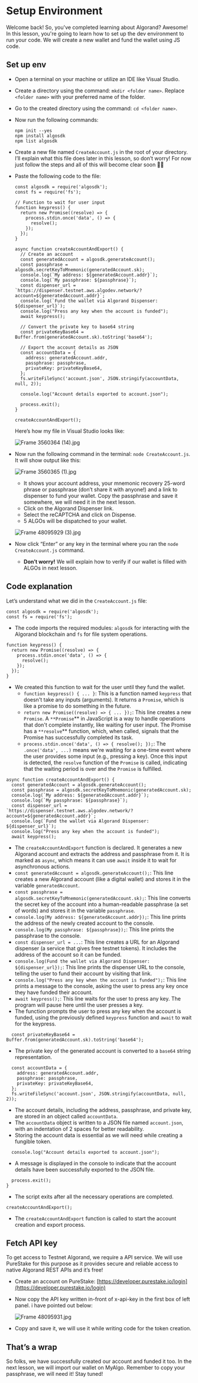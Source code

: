 # Setup Environment

Welcome back!  So, you've completed learning about Algorand? Awesome! In this lesson, you're going to learn how to set up the dev environment to run your code. We will create a new wallet and fund the wallet using JS code. 

## Set up env

- Open a terminal on your machine or utilize an IDE like Visual Studio.
- Create a directory using the command: `mkdir <folder name>`. Replace `<folder name>` with your preferred name of the folder.
- Go to the created directory using the command: `cd <folder name>`.
- Now run the following commands:
    
    ```
    npm init --yes
    npm install algosdk
    npm list algosdk
    ```
    
- Create a new file named `CreateAccount.js` in the root of your directory. I’ll explain what this file does later in this lesson, so don’t worry! For now just follow the steps and all of this will become clear soon 💪🏼
- Paste the following code to the file:
    
    ```
    const algosdk = require('algosdk');
    const fs = require('fs');
    
    // Function to wait for user input
    function keypress() {
      return new Promise((resolve) => {
        process.stdin.once('data', () => {
          resolve();
        });
      });
    }
    
    async function createAccountAndExport() {
      // Create an account
      const generatedAccount = algosdk.generateAccount();
      const passphrase = algosdk.secretKeyToMnemonic(generatedAccount.sk);
      console.log(`My address: ${generatedAccount.addr}`);
      console.log(`My passphrase: ${passphrase}`);
      const dispenser_url = `https://dispenser.testnet.aws.algodev.network/?account=${generatedAccount.addr}`;
      console.log(`Fund the wallet via Algorand Dispenser: ${dispenser_url}`);
      console.log("Press any key when the account is funded");
      await keypress();
    
      // Convert the private key to base64 string
      const privateKeyBase64 = Buffer.from(generatedAccount.sk).toString('base64');
    
      // Export the account details as JSON
      const accountData = {
        address: generatedAccount.addr,
        passphrase: passphrase,
        privateKey: privateKeyBase64,
      };
      fs.writeFileSync('account.json', JSON.stringify(accountData, null, 2));
    
      console.log("Account details exported to account.json");
    
      process.exit();
    }
    
    createAccountAndExport();
    ```
    
    Here’s how my file in Visual Studio looks like:
    
    ![Frame 3560364 (14).jpg](https://github.com/0xmetaschool/Learning-Projects/blob/main/assests_for_all/assests-for-algorand/2_1%20Setup%20Environment/Frame_3560364_(14).jpg?raw=true)
    
- Now run the following command in the terminal:  `node CreateAccount.js`. It will show output like this:
    
    ![Frame 3560365 (1).jpg](https://github.com/0xmetaschool/Learning-Projects/blob/main/assests_for_all/assests-for-algorand/2_1%20Setup%20Environment/Frame_3560365_(1).jpg?raw=true)
    
    - It shows your account address, your mnemonic recovery 25-word phrase or passphrase (don’t share it with anyone!) and a link to dispenser to fund your wallet. Copy the passphrase and save it somewhere, we will need it in the next lesson.
    - Click on the Algorand Dispenser link.
    - Select the reCAPTCHA and click on Dispense.
    - 5 ALGOs will be dispatched to your wallet.
    
    ![Frame 48095929 (3).jpg](https://github.com/0xmetaschool/Learning-Projects/blob/main/assests_for_all/assests-for-algorand/2_1%20Setup%20Environment/Frame_48095929_(3).jpg?raw=true)
    
- Now click “Enter” or any key in the terminal where you ran the `node CreateAccount.js` command.
    - **Don’t worry!** We will explain how to verify if our wallet is filled with ALGOs in next lesson.

## Code explanation

Let’s understand what we did in the `CreateAccount.js` file:

```
const algosdk = require('algosdk');
const fs = require('fs');
```

- The code imports the required modules: `algosdk` for interacting with the Algorand blockchain and `fs` for file system operations.

```
function keypress() {
  return new Promise((resolve) => {
    process.stdin.once('data', () => {
      resolve();
    });
  });
}
```

- We created this function to wait for the user until they fund the wallet.
    - `function keypress() { ... }`: This is a function named `keypress` that doesn't take any inputs (arguments). It returns a `Promise`, which is like a promise to do something in the future.
    - `return new Promise((resolve) => { ... });`: This line creates a new `Promise`. A `**Promise`** in JavaScript is a way to handle operations that don't complete instantly, like waiting for user input. The Promise has a `**resolve`** function, which, when called, signals that the Promise has successfully completed its task.
    - `process.stdin.once('data', () => { resolve(); });`: The `.once('data', ...)` means we're waiting for a one-time event where the user provides some input (e.g., pressing a key). Once this input is detected, the `resolve` function of the `Promise` is called, indicating that the waiting period is over and the `Promise` is fulfilled.

```
async function createAccountAndExport() {
  const generatedAccount = algosdk.generateAccount();
  const passphrase = algosdk.secretKeyToMnemonic(generatedAccount.sk);
  console.log(`My address: ${generatedAccount.addr}`);
  console.log(`My passphrase: ${passphrase}`);
  const dispenser_url = `https://dispenser.testnet.aws.algodev.network/?account=${generatedAccount.addr}`;
  console.log(`Fund the wallet via Algorand Dispenser: ${dispenser_url}`);
  console.log("Press any key when the account is funded");
  await keypress();
```

- The `createAccountAndExport` function is declared. It generates a new Algorand account and extracts the address and passphrase from it. It is marked as `async`, which means it can use `await` inside it to wait for asynchronous actions.
- `const generatedAccount = algosdk.generateAccount();`: This line creates a new Algorand account (like a digital wallet) and stores it in the variable `generatedAccount`.
- `const passphrase = algosdk.secretKeyToMnemonic(generatedAccount.sk);`: This line converts the secret key of the account into a human-readable passphrase (a set of words) and stores it in the variable `passphrase`.
- `console.log(My address: ${generatedAccount.addr});`: This line prints the address of the newly created account to the console.
- `console.log(My passphrase: ${passphrase});`: This line prints the passphrase to the console.
- `const dispenser_url = ...`: This line creates a URL for an Algorand dispenser (a service that gives free testnet tokens). It includes the address of the account so it can be funded.
- `console.log(Fund the wallet via Algorand Dispenser: ${dispenser_url});`: This line prints the dispenser URL to the console, telling the user to fund their account by visiting that link.
- `console.log("Press any key when the account is funded");`: This line prints a message to the console, asking the user to press any key once they have funded their account.
- `await keypress();`: This line waits for the user to press any key. The program will pause here until the user presses a key.
- The function prompts the user to press any key when the account is funded, using the previously defined `keypress` function and `await` to wait for the keypress.

```
  const privateKeyBase64 = Buffer.from(generatedAccount.sk).toString('base64');
```

- The private key of the generated account is converted to a `base64` string representation.

```
  const accountData = {
    address: generatedAccount.addr,
    passphrase: passphrase,
    privateKey: privateKeyBase64,
  };
  fs.writeFileSync('account.json', JSON.stringify(accountData, null, 2));

```

- The account details, including the address, passphrase, and private key, are stored in an object called `accountData`.
- The `accountData` object is written to a JSON file named `account.json`, with an indentation of 2 spaces for better readability.
- Storing the account data is essential as we will need while creating a fungible token.

```
  console.log("Account details exported to account.json");
```

- A message is displayed in the console to indicate that the account details have been successfully exported to the JSON file.

```
  process.exit();
}
```

- The script exits after all the necessary operations are completed.

```
createAccountAndExport();
```

- The `createAccountAndExport` function is called to start the account creation and export process.

## Fetch API key

To get access to Testnet Algorand, we require a API service. We will use PureStake for this purpose as it provides secure and reliable access to native Algorand REST APIs and it’s free!

- Create an account on PureStake: [https://developer.purestake.io/login](https://developer.purestake.io/login)
- Now copy the API key written in-front of x-api-key in the first box of left panel. i have pointed out below:
    
    ![Frame 48095931.jpg](https://github.com/0xmetaschool/Learning-Projects/blob/main/assests_for_all/assests-for-algorand/2_1%20Setup%20Environment/Frame_48095931.jpg?raw=true)
    
- Copy and save it, we will use it while writing code for the token creation.

## That’s a wrap

So folks, we have successfully created our account and funded it too. In the next lesson, we will import our wallet on MyAlgo. Remember to copy your passphrase, we will need it! Stay tuned!
